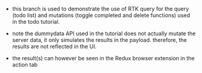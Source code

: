 - this branch is used to demonstrate the use of RTK query for the query (todo list) and mutations (toggle completed and delete functions) used in the todo tutorial.

- note the dummydata API used in the tutorial does not actually mutate the server data, it only simulates the results in the payload. therefore, the results are not reflected in the UI.

- the result(s) can however be seen in the Redux browser extension in the action tab
